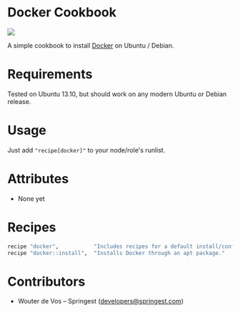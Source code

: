 # Docker Cookbook

![](http://img.springe.st/2014_03_30_15_31_50_ndx9x.jpg)

A simple cookbook to install [Docker](http://docker.io "Docker")
on Ubuntu / Debian.

# Requirements

Tested on Ubuntu 13.10, but should work on any modern
Ubuntu or Debian release.

# Usage

Just add `"recipe[docker]"` to your node/role's runlist.

# Attributes

- None yet

# Recipes

```ruby
recipe "docker",           "Includes recipes for a default install/configuration."
recipe "docker::install",  "Installs Docker through an apt package."
```

# Contributors

- Wouter de Vos – Springest (developers@springest.com)

